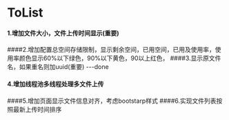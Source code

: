 # ToList
#### 1.增加文件大小，文件上传时间显示(重要)
####2.增加配置总空间存储限制，显示剩余空间，已用空间，已用及使用率，使用率颜色显示60%以下绿色，90%以下黄色，90以上红色，
####3.显示原文件名，如果重名则加uuid(重要) ---done
#### 4.增加线程池多线程处理多文件上传
####5.增加页面显示文件信息对齐，考虑bootstarp样式
####6.实现文件列表按照最新上传时间排序